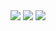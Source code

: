 <img src="https://cdn.discordapp.com/attachments/776911873366556684/1087498233019904040/image.png"/>
<img src="https://cdn.discordapp.com/attachments/776911873366556684/1087498282755960872/image.png"/>
<img src="https://cdn.discordapp.com/attachments/776911873366556684/1087498347381784676/image.png"/>

